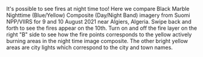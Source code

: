 It's possible to see fires at night time too! Here we compare Black Marble Nighttime (Blue/Yellow) Composite (Day/Night Band) imagery from Suomi NPP/VIIRS for 9 and 10 August 2021 near Algiers, Algeria. Swipe back and forth to see the fires appear on the 10th. Turn on and off the fire layer on the right "B" side to see how the fire points corresponds to the yellow actively burning areas in the night time image composite. The other bright yellow areas are city lights which correspond to the city and town names.
